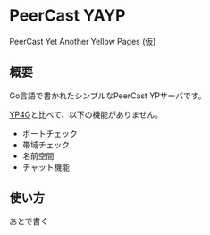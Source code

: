 # PeerCast YAYP

PeerCast Yet Another Yellow Pages (仮)

## 概要

Go言語で書かれたシンプルなPeerCast YPサーバです。

[YP4G](https://mosax.sakura.ne.jp/yp4g/fswiki.cgi?page=YP4G)と比べて、以下の機能がありません。

- ポートチェック
- 帯域チェック
- 名前空間
- チャット機能

## 使い方

あとで書く

